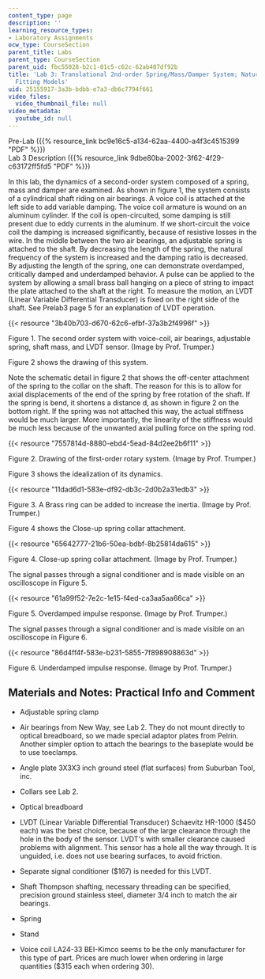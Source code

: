 ```yaml
---
content_type: page
description: ''
learning_resource_types:
- Laboratory Assignments
ocw_type: CourseSection
parent_title: Labs
parent_type: CourseSection
parent_uid: fbc55028-b2c1-01c5-c62c-62ab407df92b
title: 'Lab 3: Translational 2nd-order Spring/Mass/Damper System; Natural Response;
  Fitting Models'
uid: 25155917-3a3b-bdbb-e7a3-db6c7794f661
video_files:
  video_thumbnail_file: null
video_metadata:
  youtube_id: null
---
```


Pre-Lab ({{% resource_link bc9e16c5-a134-62aa-4400-a4f3c4515399 "PDF" %}})  
Lab 3 Description ({{% resource_link 9dbe80ba-2002-3f62-4f29-c63172ff5fd5 "PDF" %}})

In this lab, the dynamics of a second-order system composed of a spring, mass and damper are examined. As shown in figure 1, the system consists of a cylindrical shaft riding on air bearings. A voice coil is attached at the left side to add variable damping. The voice coil armature is wound on an aluminum cylinder. If the coil is open-circuited, some damping is still present due to eddy currents in the aluminum. If we short-circuit the voice coil the damping is increased significantly, because of resistive losses in the wire. In the middle between the two air bearings, an adjustable spring is attached to the shaft. By decreasing the length of the spring, the natural frequency of the system is increased and the damping ratio is decreased. By adjusting the length of the spring, one can demonstrate overdamped, critically damped and underdamped behavior. A pulse can be applied to the system by allowing a small brass ball hanging on a piece of string to impact the plate attached to the shaft at the right. To measure the motion, an LVDT (Linear Variable Differential Transducer) is fixed on the right side of the shaft. See Prelab3 page 5 for an explanation of LVDT operation.

{{< resource "3b40b703-d670-62c6-efbf-37a3b2f4996f" >}}

Figure 1. The second order system with voice-coil, air bearings, adjustable spring, shaft mass, and LVDT sensor. (Image by Prof. Trumper.)

Figure 2 shows the drawing of this system.

Note the schematic detail in figure 2 that shows the off-center attachment of the spring to the collar on the shaft. The reason for this is to allow for axial displacements of the end of the spring by free rotation of the shaft. If the spring is bend, it shortens a distance d, as shown in figure 2 on the bottom right. If the spring was not attached this way, the actual stiffness would be much larger. More importantly, the linearity of the stiffness would be much less because of the unwanted axial pulling force on the spring rod.

{{< resource "7557814d-8880-ebd4-5ead-84d2ee2b6f11" >}}

Figure 2. Drawing of the first-order rotary system. (Image by Prof. Trumper.)

Figure 3 shows the idealization of its dynamics.

{{< resource "11dad6d1-583e-df92-db3c-2d0b2a31edb3" >}}

Figure 3. A Brass ring can be added to increase the inertia. (Image by Prof. Trumper.)

Figure 4 shows the Close-up spring collar attachment.

{{< resource "65642777-21b6-50ea-bdbf-8b25814da615" >}}

Figure 4. Close-up spring collar attachment. (Image by Prof. Trumper.)

The signal passes through a signal conditioner and is made visible on an oscilloscope in Figure 5.

{{< resource "61a99f52-7e2c-1e15-f4ed-ca3aa5aa66ca" >}}

Figure 5. Overdamped impulse response. (Image by Prof. Trumper.)

The signal passes through a signal conditioner and is made visible on an oscilloscope in Figure 6.

{{< resource "86d4ff4f-583e-b231-5855-7f898908863d" >}}

Figure 6. Underdamped impulse response. (Image by Prof. Trumper.)

Materials and Notes: Practical Info and Comment
-----------------------------------------------

*   Adjustable spring clamp
    
*   Air bearings from New Way, see Lab 2. They do not mount directly to optical breadboard, so we made special adaptor plates from Pelrin. Another simpler option to attach the bearings to the baseplate would be to use toeclamps.
    
*   Angle plate 3X3X3 inch ground steel (flat surfaces) from Suburban Tool, inc.
    
*   Collars see Lab 2.
    
*   Optical breadboard
    
*   LVDT (Linear Variable Differential Transducer) Schaevitz HR-1000 ($450 each) was the best choice, because of the large clearance through the hole in the body of the sensor. LVDT's with smaller clearance caused problems with alignment. This sensor has a hole all the way through. It is unguided, i.e. does not use bearing surfaces, to avoid friction.
    
*   Separate signal conditioner ($167) is needed for this LVDT.
    
*   Shaft Thompson shafting, necessary threading can be specified, precision ground stainless steel, diameter 3/4 inch to match the air bearings.
    
*   Spring
    
*   Stand
    
*   Voice coil LA24-33 BEI-Kimco seems to be the only manufacturer for this type of part. Prices are much lower when ordering in large quantities ($315 each when ordering 30).